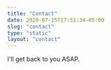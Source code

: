 ```yaml
---
title: "Contact"
date: 2020-07-15T17:51:34-05:00
slug: "contact"
type: "static"
layout: "contact"
---
```


I'll get back to you ASAP.